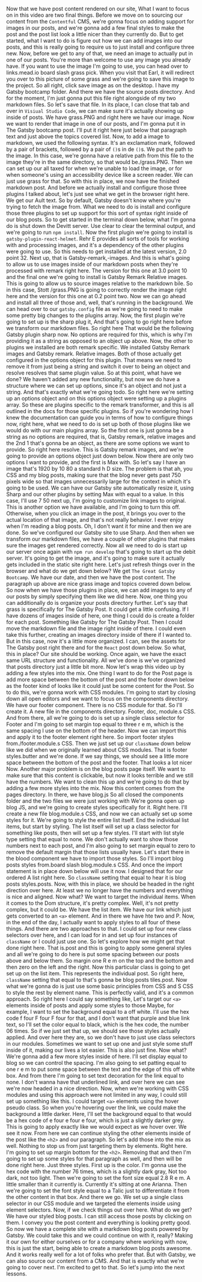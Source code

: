 Now that we have post content rendered on our site, What I want to focus on in this video are two final things. Before we move on to sourcing our content from the `Contentful` CMS, we're gonna focus on adding support for images in our posts, and we're gonna add a few final styles to make the post and the post list look a little nicer than they currently do. But to get started, what I want to do is figure out how we can add images into our posts, and this is really going to require us to just install and configure three new. Now, before we get to any of that, we need an image to actually put in one of our posts. You're more than welcome to use any image you already have. If you want to use the image I'm going to use, you can head over to links.mead.io board slash grass pick. When you visit that Earl, it will redirect you over to this picture of some grass and we're going to save this image to the project. So all right, click save image as on the desktop. I have my Gatsby bootcamp folder. And there we have the source posts directory. And for the moment, I'm just gonna put this file right alongside of my two markdown files. So let's save that file. In its place, I can close that tab and over in `Visiual Studio Code`, we can make sure it's actually showing up inside of posts. We have grass.PNG and right here we have our image. Now we want to render that image in one of our posts, and I'm gonna put it in The Gatsby bootcamp post. I'll put it right here just below that paragraph text and just above the topics covered list. Now, to add a image to markdown, we used the following syntax. It's an exclamation mark, followed by a pair of brackets, followed by a pair of `()`s in de `()`s. We put the path to the image. In this case, we're gonna have a relative path from this file to the image they're in the same directory, so that would be./grass.PNG. Then we can set up our all taxed for when we're unable to load the image, or for when someone's using an accessibility device like a screen reader. We can just use grass for that. So with this in place, we now have the finished markdown post. And before we actually install and configure those three plugins I talked about, let's just see what we get in the browser right here. We get our Ault text. So by default, Gatsby doesn't know where you're trying to fetch the image from. What we need to do is install and configure those three plugins to set up support for this sort of syntax right inside of our blog posts. So to get started in the terminal down below, what I'm gonna do is shut down the Devitt server. Use clear to clear the terminal output, and we're going to run `npm install`. Now the first plugin we're going to install is `gatsby-plugin-react-helmet`. Rehr E provides all sorts of tools for working with and processing images, and it's a dependency of the other plugins were going to use. So this needs to get installed at the latest version, 2.0 point 32. Next up, that is Gatsby-remark,-images. And this is what's going to allow us to use images inside of our markdown posts when they're processed with remark right here. The version for this one at 3.0 point 10 and the final one we're going to install is Gatsby Remark Relative images. This is going to allow us to source images relative to the markdown bile. So in this case, Stott /grass.PNG is going to correctly render the image right here and the version for this one at 0.2 point two. Now we can go ahead and install all three of those and, well, that's running in the background. We can head over to our `gatsby.config` file as we're going to need to make some pretty big changes to the plugins array. Now, the first plugin we're going to set up is the sharp plug it, And that's going to go right here before we transform our markdown files. So right here That would be the following Gatsby plugin sharp now. No options are required for this, which is why I'm providing it as a string as opposed to an object up above. Now, the other to plugins we installed are both remark specific. We installed Gatsby Remark images and Gatsby remark. Relative images. Both of those actually get configured in the options object for this plugin. That means we need to remove it from just being a string and switch it over to being an object and resolve resolves that same plugin value. So at this point, what have we done? We haven't added any new functionality, but now we do have a structure where we can set up options, since it's an object and not just a string. And that's exactly what we're going todo. So right here we're setting up an options object and on this options object were setting up a plugins array. So these are plugins specific to the remark transformer, and this is all outlined in the docs for those specific plugins. So if you're wondering how I knew the documentation can guide you in terms of how to configure things now, right here, what we need to do is set up both of those plugins like we would do with our main plugins array. So the  first one is just gonna be a string as no options are required, that is, Gatsby remark, relative images and the 2nd 1 that's gonna be an object, as there are some options we want to provide. So right here resolve. This is Gatsby remark images, and we're going to provide an options object just down below. Now there are only two options I want to provide, and the first is Max with. So let's say I have an image that's 1920 by 10 80 a standard h D size. The problem is that ah, you CSS and my blog posts, making sure that the blog never gets past 750 pixels wide so that images unnecessarily large for the context in which it's going to be used. We can have our Gatsby site automatically resize it, using Sharp and our other plugins by setting Max with equal to a value. In this case, I'll use 7 50 next up, I'm going to customize link images to original. This is another option we have available, and I'm going to turn this off. Otherwise, when you click an image in the post, it brings you over to the actual location of that image, and that's not really behavior. I ever enjoy when I'm reading a blog posts. Oh, I don't want it for mine and then we are done. So we've configured our Gatsby site to use Sharp. And then when we transform our markdown files, we have a couple of other plugins that makes sure the images get rendered correctly. Now all we need to do is start up our server once again with `npm run develop` that's going to start up the debit server. It's going to get the image, and it's going to make sure it actually gets included in the static site right here. Let's just refresh things over in the browser and what do we get down below? We get `The Great Gatsby Bootcamp`. We have our date, and then we have the post content. The paragraph up above are nice grass image and topics covered down below. So now when we have those plugins in place, we can add images to any of our posts by simply specifying them like we did here. Now, one thing you can additionally do is organize your posts directory further. Let's say that grass is specifically for The Gatsby Post. It could get a little confusing. If I have dozens of images inside of here, one thing I could do is create a folder for each post. Something like Gatsby for The Gatsby Post. Then I could move the markdown file and the image right inside of there. I could even take this further, creating an images directory inside of there if I wanted to. But in this case, now it's a little more organized.  I can, see the assets for The Gatsby post right there and for the `React` post down below. So what, this in place? Our site should be working. Once again, we have the exact same URL structure and functionality. All we've done is we've organized that posts directory just a little bit more. Now let's wrap this video up by adding a few styles into the mix. One thing I want to do for the Post page is add more space between the bottom of the post and the footer down below as the footer kind of looks like it could just be some content for the Post. So to do this, we're gonna work with CSS modules. I'm going to start by closing down all open editors and we want to focus on the components directory. We have our footer component. There is no CSS module for that. So I'll create it. A new file in the components directory. Footer, doc, module.s CSS. And from there, all we're going to do is set up a single class selector for Footer and I'm going to set margin top equal to three r e m, which is the same spacing I use on the bottom of the header. Now we can import this and apply it to the footer element right here. So import footer styles from./footer.module.s CSS. Then we just set up our `className` down below like we did when we originally learned about CSS modules. That is footer styles.butter and we're done. If we say things, we should see a little more space between the bottom of the post and the footer. That looks a lot nicer Now. Another major problem is on the blog posts page itself. We want to make sure that this content is clickable, but now it looks terrible and we still have the numbers. We want to clean this up and we're going to do that by adding a few more styles into the mix. Now this content comes from the pages directory. In there, we have blog.js So all closed the components folder and the two files we were just working with We're gonna open up blog JS, and we're going to create styles specifically for it. Right here. I'll create a new file blog.module.s CSS, and now we can actually set up some styles for it. We're going to style the entire list itself. End the individual list items, but start by styling. The list itself will set up a class selector for something like posts, then will set up a few styles. I'll start with list style type setting that equal to none. We don't actually want to show those numbers next to each post, and I'm also going to set margin equal to zero to remove the default margin that those lists usually have. Let's start there in the blood component we have to import those styles. So I'll import blog posts styles from.board slash blog.module.s CSS. And once the import statement is in place down below will use it now. I designed that for our ordered A list right here. So `className` setting that equal to hear it is blog posts styles.posts. Now, with this in place, we should be headed in the right direction over here. At least we no longer have the numbers and everything is nice and aligned. Now what? We want to target the individual items. When it comes to the Dom structure, it's pretty complex. Well, it's not pretty complex, but it could be. We have the list item. We have our link which just gets converted to an `<a>` element. And in there we have hte two and P. Now, in the end of the day, I actually want to apply styles to all four of these things. And there are two approaches to that. I could set up four new class selectors over here, and I can load for in and set up four instances of `className` or I could just use one. So let's explore how we might get that done right here. That is.post and this is going to apply some general styles and all we're going to do here is put some spacing between our posts above and below them. So margin one R e m on the top and the bottom and then zero on the left and the right. Now this particular class is going to get set up on the list item. This represents the individual post. So right here, `className` setting that equal to that's gonna be blog posts tiles.post. Now what we're gonna do is just use some basic principles from CSS and S CSS to style the rest by element name. This is perfectly valid, and it's a common approach. So right here I could say something like, Let's target our `<a>` elements inside of posts and apply some styles to those Maybe, for example, I want to set the background equal to a off white. I'll use the hex code f four F four F four for that, and I don't want that purple and blue link text, so I'll set the color equal to black, which is the hex code, the number 06 times. So if we just set that up, we should see those styles actually applied. And over here they are, so we don't have to just use class selectors in our modules. Sometimes we want to set up one and just style some stuff inside of it, making our lives a lot easier. This is also just fine. Now what? We're gonna add a few more styles inside of here. I'll set display equal to blog so we can control the spacing. I'm also going to set patting equal to one r e m to put some space between the text and the edge of this off white box. And from there I'm going to set text decoration for the link equal to none. I don't wanna have that underlined link, and over here we can see we're now headed in a nice direction. Now, when we're working with CSS modules and using this approach were not limited in any way, I could still set up something like this. I could target `<a>` elements using the hover pseudo class. So when you're hovering over the link, we could make the background a little darker. Here, I'll set the background equal to that would be a hex code of e four e four e four, which is just a slightly darker grey. This is going to apply exactly like we would expect as we hover over. We see it now. From here we can continue styling the other elements inside of the post like the `<h2>` and our paragraph. So let's add those into the mix as well. Nothing to stop us from just targeting them by elements. Right here. I'm going to set up margin bottom for the `<h2>`. Removing that and then I'm going to set up some styles for that paragraph as well, and then will be done right here. Just three styles. First up is the color. I'm gonna use the hex code with the number 76 times, which is a slightly dark gray, Not too dark, not too light. Then we're going to set the font size equal 2.8 R e m. A little smaller than it currently is. Currently it's sitting at one Arianna. Then we're going to set the font style equal to a Talic just to differentiate it from the other content in that box. And there we go. We set up a single class selector in our CSS module and we targeted the elements inside using element selectors. Now, if we check things out over here. What do we get? We have our styled blog posts. I can still access those posts by clicking on them. I convey you the post content and everything is looking pretty good. So now we have a complete site with a markdown blog posts powered by Gatsby. We could take this and we could continue on with it, really? Making it our own for either ourselves or for a company where working with now, this is just the start, being able to create a markdown blog posts awesome. And it works really well for a lot of folks who prefer that. But with Gatsby, we can also source our content from a CMS. And that is exactly what we're going to cover next. I'm excited to get to that. So let's jump into the next lessons.